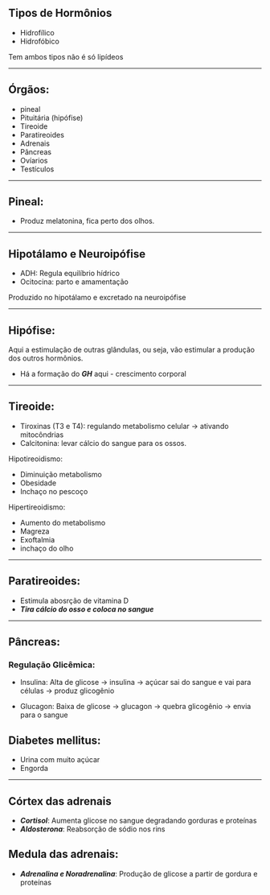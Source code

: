 ## Tipos de Hormônios

- Hidrofílico
- Hidrofóbico 

Tem ambos tipos não é só lipídeos

---
## Órgãos:

- pineal
- Pituitária (hipófise) 
- Tireoide
- Paratireoides
- Adrenais
- Pâncreas
- Ovíarios
- Testículos

---

## Pineal:

- Produz melatonina, fica perto dos olhos.

---
## Hipotálamo e Neuroipófise

- ADH: Regula equilíbrio hídrico
- Ocitocina: parto e amamentação

Produzido no hipotálamo e excretado na neuroipófise

---
## Hipófise:

Aqui a estimulação de outras glândulas, ou seja, vão estimular a produção dos outros hormônios.

- Há a formação do ***GH*** aqui - crescimento corporal
---
## Tireoide:

- Tiroxinas (T3 e T4): regulando metabolismo celular -> ativando mitocôndrias
- Calcitonina: levar cálcio do sangue para os ossos.


Hipotireoidismo:
- Diminuição metabolismo
- Obesidade
- Inchaço no pescoço

Hipertireoidismo:
- Aumento do metabolismo
- Magreza
- Exoftalmia
- inchaço do olho
---
## Paratireoides:

- Estimula abosrção de vitamina D
- ***Tira cálcio do osso e coloca no sangue***

---
## Pâncreas:

### Regulação Glicêmica:

- Insulina: Alta de glicose -> insulina -> açúcar sai do sangue e vai para células -> produz glicogênio 

- Glucagon: Baixa de glicose -> glucagon -> quebra glicogênio -> envia para o sangue 

## Diabetes mellitus:

- Urina com muito açúcar
- Engorda

---
## Córtex das adrenais

- ***Cortisol***: Aumenta glicose no sangue degradando gorduras e proteínas
- ***Aldosterona***: Reabsorção de sódio nos rins

## Medula das adrenais:

- ***Adrenalina e Noradrenalina***: Produção de glicose a partir de gordura e proteínas